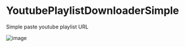 # YoutubePlaylistDownloaderSimple

Simple paste youtube playlist URL

![image](https://user-images.githubusercontent.com/40443294/45559534-0326e380-b843-11e8-9e2b-355b62b6b994.png)
